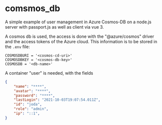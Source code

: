 # comsmos_db
A simple example of user management in Azure Cosmos-DB on a node.js server with passport.js as well as client via vue 3.

A cosmos db is used, the access is done with the "@azure/cosmos" driver and the access tokens of the Azure cloud.
This information is to be stored in the ```.env``` file:
```
COSMOSDBURI = '<cosmos-cd-uri>'
COSMOSDBKEY = '<cosmos-db-key>'
COSMOSDB = '<db-name>'
```

A container "user" is needed, with the fields 
```json
{
    "name": "****",
    "avatar": "****",
    "password": "****",
    "lastLogin": "2021-10-03T19:07:54.011Z",
    "id": "joda",
    "role": "admin",
    "ip": "::1",
}
```
